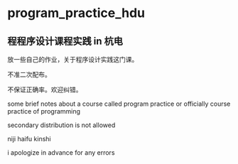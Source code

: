 # program_practice_hdu

## 程程序设计课程实践 in 杭电

放一些自己的作业，关于程序设计实践这门课。

不准二次配布。

不保证正确率。欢迎纠错。



some brief notes about a course called program practice or officially course practice of programming

secondary distribution is not allowed

niji haifu kinshi

i apologize in advance for any errors
